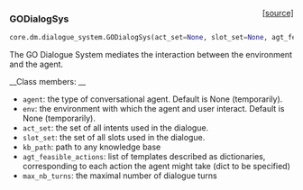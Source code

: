 <span style="float:right;">[[source]](https://github.com/matthiasplappert/keras-rl/blob/master/core/dm/dialogue_system.py#L12)</span>
### GODialogSys

```python
core.dm.dialogue_system.GODialogSys(act_set=None, slot_set=None, agt_feasible_actions=None, params=None)
```


The GO Dialogue System mediates the interaction between the environment and the agent.

__Class members: __


- `agent`: the type of conversational agent. Default is None (temporarily).
- `env`: the environment with which the agent and user interact. Default is None (temporarily).
- `act_set`: the set of all intents used in the dialogue.
- `slot_set`: the set of all slots used in the dialogue.
- `kb_path`: path to any knowledge base
- `agt_feasible_actions`: list of templates described as dictionaries, corresponding to each action the agent might take
			(dict to be specified)
- `max_nb_turns`: the maximal number of dialogue turns


